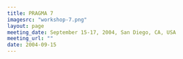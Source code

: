 ```yaml
---
title: PRAGMA 7 
imagesrc: "workshop-7.png"
layout: page
meeting_date: September 15-17, 2004, San Diego, CA, USA
meeting_url: "" 
date: 2004-09-15
---
```


